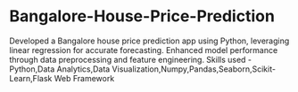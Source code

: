 # Bangalore-House-Price-Prediction
Developed a Bangalore house price prediction app using Python, leveraging linear regression for accurate forecasting. Enhanced model performance
through data preprocessing and feature engineering. 
Skills used - Python,Data Analytics,Data Visualization,Numpy,Pandas,Seaborn,Scikit-Learn,Flask Web Framework
